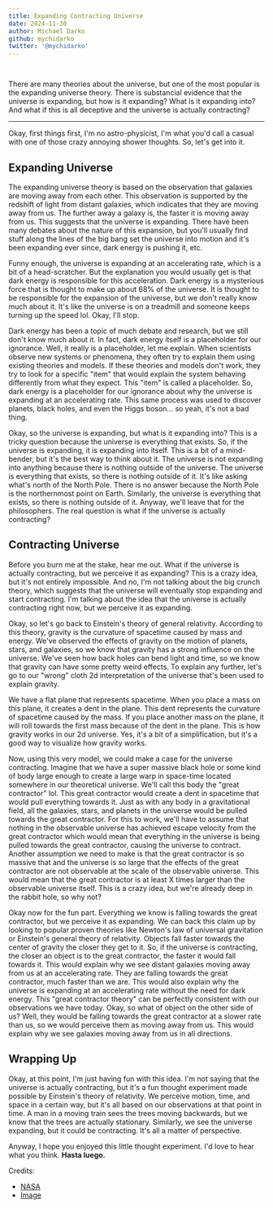 ```yaml
---
title: Expanding Contracting Universe
date: 2024-11-30
author: Michael Darko
github: mychidarko
twitter: '@mychidarko'
---
```


<!-- markdownlint-disable no-bare-urls -->

<img src="https://science.nasa.gov/wp-content/uploads/2023/09/stsci-01ga76rm0c11w977jrhgj5j26x-2.png?w=4096&format=webp" style="border-radius: 8px; margin-bottom: 15px;" alt="" />

<p>
There are many theories about the universe, but one of the most popular is the expanding universe theory. There is substancial evidence that the universe is expanding, but how is it expanding? What is it expanding into? And what if this is all deceptive and the universe is actually contracting?
</p>

---

Okay, first things first, I'm no astro-physicist, I'm what you'd call a casual with one of those crazy annoying shower thoughts. So, let's get into it.

## Expanding Universe

The expanding universe theory is based on the observation that galaxies are moving away from each other. This observation is supported by the redshift of light from distant galaxies, which indicates that they are moving away from us. The further away a galaxy is, the faster it is moving away from us. This suggests that the universe is expanding. There have been many debates about the nature of this expansion, but you'll usually find stuff along the lines of the big bang set the universe into motion and it's been expanding ever since, dark energy is pushing it, etc.

Funny enough, the universe is expanding at an accelerating rate, which is a bit of a head-scratcher. But the explanation you would usually get is that dark energy is responsible for this acceleration. Dark energy is a mysterious force that is thought to make up about 68% of the universe. It is thought to be responsible for the expansion of the universe, but we don't really know much about it. It's like the universe is on a treadmill and someone keeps turning up the speed lol. Okay, I'll stop.

Dark energy has been a topic of much debate and research, but we still don't know much about it. In fact, dark energy itself is a placeholder for our ignorance. Well, it really is a placeholder, let me explain. When scientists observe new systems or phenomena, they often try to explain them using existing theories and models. If these theories and models don't work, they try to look for a specific "item" that would explain the system behaving differently from what they expect. This "item" is called a placeholder. So, dark energy is a placeholder for our ignorance about why the universe is expanding at an accelerating rate. This same process was used to discover planets, black holes, and even the Higgs boson... so yeah, it's not a bad thing.

Okay, so the universe is expanding, but what is it expanding into? This is a tricky question because the universe is everything that exists. So, if the universe is expanding, it is expanding into itself. This is a bit of a mind-bender, but it's the best way to think about it. The universe is not expanding into anything because there is nothing outside of the universe. The universe is everything that exists, so there is nothing outside of it. It's like asking what's north of the North Pole. There is no answer because the North Pole is the northernmost point on Earth. Similarly, the universe is everything that exists, so there is nothing outside of it. Anyway, we'll leave that for the philosophers. The real question is what if the universe is actually contracting?

## Contracting Universe

Before you burn me at the stake, hear me out. What if the universe is actually contracting, but we perceive it as expanding? This is a crazy idea, but it's not entirely impossible. And no, I'm not talking about the big crunch theory, which suggests that the universe will eventually stop expanding and start contracting. I'm talking about the idea that the universe is actually contracting right now, but we perceive it as expanding.

Okay, so let's go back to Einstein's theory of general relativity. According to this theory, gravity is the curvature of spacetime caused by mass and energy. We've observed the effects of gravity on the motion of planets, stars, and galaxies, so we know that gravity has a strong influence on the universe. We've seen how back holes can bend light and time, so we know that gravity can have some pretty weird effects. To explain any further, let's go to our "wrong" cloth 2d interpretation of the universe that's been used to explain gravity.

We have a flat plane that represents spacetime. When you place a mass on this plane, it creates a dent in the plane. This dent represents the curvature of spacetime caused by the mass. If you place another mass on the plane, it will roll towards the first mass because of the dent in the plane. This is how gravity works in our 2d universe. Yes, it's a bit of a simplification, but it's a good way to visualize how gravity works.

Now, using this very model, we could make a case for the universe contracting. Imagine that we have a super massive black hole or some kind of body large enough to create a large warp in space-time located somewhere in our theoretical universe. We'll call this body the "great contractor" lol. This great contractor would create a dent in spacetime that would pull everything towards it. Just as with any body in a gravitational field, all the galaxies, stars, and planets in the universe would be pulled towards the great contractor. For this to work, we'll have to assume that nothing in the observable universe has achieved escape velocity from the great contractor which would mean that everything in the universe is being pulled towards the great contractor, causing the universe to contract. Another assumption we need to make is that the great contractor is so massive that and the universe is so large that the effects of the great contractor are not observable at the scale of the observable universe. This would mean that the great contractor is at least X times larger than the observable universe itself. This is a crazy idea, but we're already deep in the rabbit hole, so why not?

Okay now for the fun part. Everything we know is falling towards the great contractor, but we perceive it as expanding. We can back this claim up by looking to popular proven theories like Newton's law of universal gravitation or Einstein's general theory of relativity. Objects fall faster towards the center of gravity the closer they get to it. So, if the universe is contracting, the closer an object is to the great contractor, the faster it would fall towards it. This would explain why we see distant galaxies moving away from us at an accelerating rate. They are falling towards the great contractor, much faster than we are. This would also explain why the universe is expanding at an accelerating rate without the need for dark energy. This "great contractor theory" can be perfectly consistent with our observations we have today. Okay, so what of object on the other side of us? Well, they would be falling towards the great contractor at a slower rate than us, so we would perceive them as moving away from us. This would explain why we see galaxies moving away from us in all directions.

## Wrapping Up

Okay, at this point, I'm just having fun with this idea. I'm not saying that the universe is actually contracting, but it's a fun thought experiment made possible by Einstein's theory of relativity. We perceive motion, time, and space in a certain way, but it's all based on our observations at that point in time. A man in a moving train sees the trees moving backwards, but we know that the trees are actually stationary. Similarly, we see the universe expanding, but it could be contracting. It's all a matter of perspective.

Anyway, I hope you enjoyed this little thought experiment. I'd love to hear what you think. **Hasta luego.**

Credits:

- [NASA](https://science.nasa.gov/astrophysics/focus-areas/what-is-dark-energy)
- [Image](https://science.nasa.gov/wp-content/uploads/2023/09/stsci-01ga76rm0c11w977jrhgj5j26x-2.png?w=4096&format=webp)
